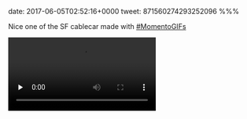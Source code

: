 date: 2017-06-05T02:52:16+0000
tweet: 871560274293252096
%%%

Nice one of the SF cablecar made with [#MomentoGIFs](https://twitter.com/hashtag/MomentoGIFs)

<video src="DBhncKxXYAIVxZi.mp4" controls preload="none" />
